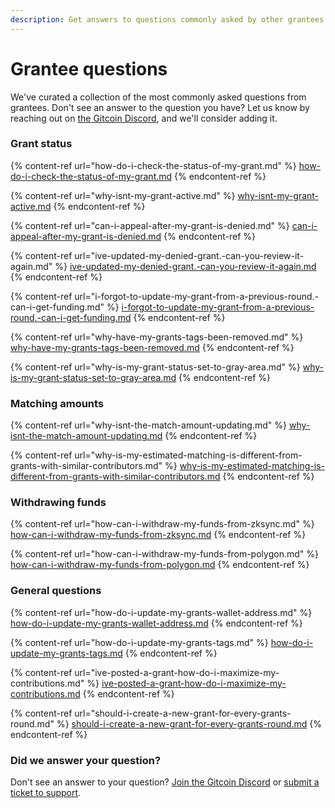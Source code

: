 ```yaml
---
description: Get answers to questions commonly asked by other grantees.
---
```


# Grantee questions

We've curated a collection of the most commonly asked questions from grantees. Don't see an answer to the question you have? Let us know by reaching out on [the Gitcoin Discord](https://discord.com/invite/b5PEjyVFXT), and we'll consider adding it.



### Grant status

{% content-ref url="how-do-i-check-the-status-of-my-grant.md" %}
[how-do-i-check-the-status-of-my-grant.md](how-do-i-check-the-status-of-my-grant.md)
{% endcontent-ref %}

{% content-ref url="why-isnt-my-grant-active.md" %}
[why-isnt-my-grant-active.md](why-isnt-my-grant-active.md)
{% endcontent-ref %}

{% content-ref url="can-i-appeal-after-my-grant-is-denied.md" %}
[can-i-appeal-after-my-grant-is-denied.md](can-i-appeal-after-my-grant-is-denied.md)
{% endcontent-ref %}

{% content-ref url="ive-updated-my-denied-grant.-can-you-review-it-again.md" %}
[ive-updated-my-denied-grant.-can-you-review-it-again.md](ive-updated-my-denied-grant.-can-you-review-it-again.md)
{% endcontent-ref %}

{% content-ref url="i-forgot-to-update-my-grant-from-a-previous-round.-can-i-get-funding.md" %}
[i-forgot-to-update-my-grant-from-a-previous-round.-can-i-get-funding.md](i-forgot-to-update-my-grant-from-a-previous-round.-can-i-get-funding.md)
{% endcontent-ref %}

{% content-ref url="why-have-my-grants-tags-been-removed.md" %}
[why-have-my-grants-tags-been-removed.md](why-have-my-grants-tags-been-removed.md)
{% endcontent-ref %}

{% content-ref url="why-is-my-grant-status-set-to-gray-area.md" %}
[why-is-my-grant-status-set-to-gray-area.md](why-is-my-grant-status-set-to-gray-area.md)
{% endcontent-ref %}



### Matching amounts

{% content-ref url="why-isnt-the-match-amount-updating.md" %}
[why-isnt-the-match-amount-updating.md](why-isnt-the-match-amount-updating.md)
{% endcontent-ref %}

{% content-ref url="why-is-my-estimated-matching-is-different-from-grants-with-similar-contributors.md" %}
[why-is-my-estimated-matching-is-different-from-grants-with-similar-contributors.md](why-is-my-estimated-matching-is-different-from-grants-with-similar-contributors.md)
{% endcontent-ref %}



### Withdrawing funds

{% content-ref url="how-can-i-withdraw-my-funds-from-zksync.md" %}
[how-can-i-withdraw-my-funds-from-zksync.md](how-can-i-withdraw-my-funds-from-zksync.md)
{% endcontent-ref %}

{% content-ref url="how-can-i-withdraw-my-funds-from-polygon.md" %}
[how-can-i-withdraw-my-funds-from-polygon.md](how-can-i-withdraw-my-funds-from-polygon.md)
{% endcontent-ref %}



### General questions

{% content-ref url="how-do-i-update-my-grants-wallet-address.md" %}
[how-do-i-update-my-grants-wallet-address.md](how-do-i-update-my-grants-wallet-address.md)
{% endcontent-ref %}

{% content-ref url="how-do-i-update-my-grants-tags.md" %}
[how-do-i-update-my-grants-tags.md](how-do-i-update-my-grants-tags.md)
{% endcontent-ref %}

{% content-ref url="ive-posted-a-grant-how-do-i-maximize-my-contributions.md" %}
[ive-posted-a-grant-how-do-i-maximize-my-contributions.md](ive-posted-a-grant-how-do-i-maximize-my-contributions.md)
{% endcontent-ref %}

{% content-ref url="should-i-create-a-new-grant-for-every-grants-round.md" %}
[should-i-create-a-new-grant-for-every-grants-round.md](should-i-create-a-new-grant-for-every-grants-round.md)
{% endcontent-ref %}

###

### Did we answer your question?

Don't see an answer to your question? [Join the Gitcoin Discord](https://discord.gg/b5PEjyVFXT) or [submit a ticket to support](https://gitcoin.happyfox.com/new).

